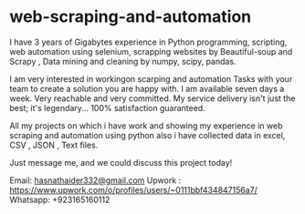 # web-scraping-and-automation

I have 3 years of Gigabytes experience in Python programming, scripting, web automation using selenium, scrapping websites by Beautiful-soup and Scrapy , Data mining and cleaning by numpy, scipy, pandas.

I am very interested in workingon scarping and automation Tasks with your team to create a solution you are happy with. I am available seven days a week. Very reachable and very committed. My service delivery isn't just the best; it's legendary... 100% satisfaction guaranteed.

All my projects on which i have work and showing my experience in   web scraping and automation  using python also i have collected data in excel, CSV , JSON , Text files. 

Just message me, and we could discuss this project today!


Email: hasnathaider332@gmail.com
Upwork : https://www.upwork.com/o/profiles/users/~0111bbf434847156a7/
Whatsapp: +923165160112

